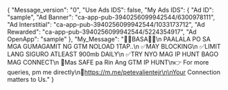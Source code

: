 {
     "Message_version": "0",
     "Use Ads IDS": false,
     "My Ads IDS": {
          "Ad ID": "sample",
          "Ad Banner": "ca-app-pub-3940256099942544/6300978111",
          "Ad Interstitial": "ca-app-pub-3940256099942544/1033173712",
          "Ad Rewarded": "ca-app-pub-3940256099942544/5224354917",
          "Ad OpenApp": "sample"
     },
     "My_Message": "📌📌BASA📌📌\n    PAALALA PO SA MGA GUMAGAMIT NG GTM NOLOAD 1TAP..\n    ✅MAY BLOCKING\n    ✅LIMIT LANG SIGURO ATLEAST 900mb DAILY\n    ✅TRY NYO MAG IP HUNT BAGO MAG CONNECT\n    💯Mas SAFE pa Rin Ang GTM IP HUNT\n👉 For more queries, pm me directly\n🔗https://m.me/petevalientejr\n\nYour Connection matters to Us."
}
